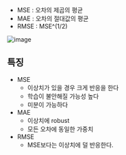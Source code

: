 * MSE : 오차의 제곱의 평균
* MAE : 오차의 절대값의 평균
* RMSE : MSE^(1/2)

![image](https://user-images.githubusercontent.com/63588046/166140489-fe228db6-1bbb-447d-a329-2eef0072d7c2.png)


## 특징
* MSE 
    * 이상치가 있을 경우 크게 반응을 한다
    * 학습이 불안해질 가능성 높다
    * 미분이 가능하다
* MAE 
    * 이상치에 robust
    * 모든 오차에 동일한 가중치
* RMSE 
    * MSE보다는 이상치에 덜 반응한다.

